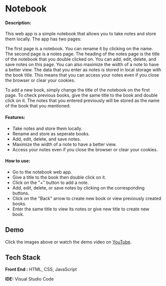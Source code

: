 
# Notebook

#### Description:

This web app is a simple notebook that allows you to take notes and store them locally. The app has two pages:

The first page is a notebook. You can rename it by clicking on the name.
The second page is a notes page. The heading of the notes page is the title of the notebook that you double clicked on. You can add, edit, delete, and save notes on this page. You can also maximize the width of a note to have a better view.
The data that you enter as notes is stored in local storage with the book title. This means that you can access your notes even if you close the browser or clear your cookies.

To add a new book, simply change the title of the notebook on the first page. To check previous books, give the same title to the book and double click on it. The notes that you entered previously will be stored as the name of the book that you mentioned.

#### Features:

- Take notes and store them locally.
- Rename and store as seperate books.
- Add, edit, delete, and save notes.
- Maximize the width of a note to have a better view.
- Access your notes even if you close the browser or clear your cookies.

#### How to use:

- Go to the notebook web app.
- Give a title to the book then double click on it.
- Click on the "+" button to add a note.
- Add, edit, delete, or save notes by clicking on the corresponding buttons.
- Click on the "Back" arrow to create new book or view previously created books.
- Enter the same title to view its notes or give new title to create new book.






## Demo

Click the images above or watch the demo video on [YouTube]().


## Tech Stack

**Front End :** HTML, CSS, JavaScript

**IDE:** Visual Studio Code


